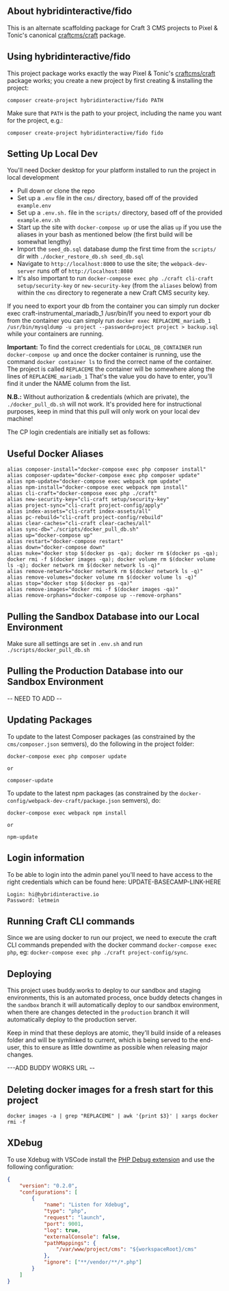 ## About hybridinteractive/fido

This is an alternate scaffolding package for Craft 3 CMS projects to Pixel & Tonic's canonical [craftcms/craft](https://github.com/craftcms/craft) package.

## Using hybridinteractive/fido

This project package works exactly the way Pixel & Tonic's [craftcms/craft](https://github.com/craftcms/craft) package works; you create a new project by first creating & installing the project:

    composer create-project hybridinteractive/fido PATH

Make sure that `PATH` is the path to your project, including the name you want for the project, e.g.:

    composer create-project hybridinteractive/fido fido

## Setting Up Local Dev

You'll need Docker desktop for your platform installed to run the project in local development

* Pull down or clone the repo
* Set up a `.env` file in the `cms/` directory, based off of the provided `example.env`
* Set up a `.env.sh.` file in the `scripts/` directory, based off of the provided `example.env.sh`
* Start up the site with `docker-compose up` or use the alias `up` if you use the aliases in your bash as mentioned below (the first build will be somewhat lengthy)
* Import the `seed_db.sql` database dump the first time from the `scripts/` dir with `./docker_restore_db.sh seed_db.sql`
* Navigate to `http://localhost:8000` to use the site; the `webpack-dev-server` runs off of `http://localhost:8080`
* It's also important to run `docker-compose exec php ./craft cli-craft setup/security-key` or `new-security-key` (from the `aliases` below) from within the `cms` directory to regenerate a new Craft CMS security key.

If you need to export your db from the container you can simply run docker exec craft-instrumental_mariadb_1 /usr/bin/If you need to export your db from the container you can simply run `docker exec REPLACEME_mariadb_1 /usr/bin/mysqldump -u project --password=project project > backup.sql` while your containers are running.

**Important:** To find the correct credentials for `LOCAL_DB_CONTAINER` run `docker-compose up` and once the docker container is running, use the command `docker container ls` to find the correct name of the container.
The project is called `REPLACEME` the container will be somewhere along the lines of `REPLACEME_mariadb_1` That's the value you do have to enter, you'll find it under the NAME column from the list.

**N.B.:** Without authorization & credentials (which are private), the `./docker_pull_db.sh` will not work. It's provided here for instructional purposes, keep in mind that this pull will only work on your local dev machine!

The CP login credentials are initially set as follows:

## Useful Docker Aliases

```
alias composer-install="docker-compose exec php composer install"
alias composer-update="docker-compose exec php composer update"
alias npm-update="docker-compose exec webpack npm update"
alias npm-install="docker-compose exec webpack npm install"
alias cli-craft="docker-compose exec php ./craft"
alias new-security-key="cli-craft setup/security-key"
alias project-sync="cli-craft project-config/apply"
alias index-assets="cli-craft index-assets/all"
alias pc-rebuild="cli-craft project-config/rebuild"
alias clear-caches="cli-craft clear-caches/all"
alias sync-db="./scripts/docker_pull_db.sh"
alias up="docker-compose up"
alias restart="docker-compose restart"
alias down="docker-compose down"
alias nuke="docker stop $(docker ps -qa); docker rm $(docker ps -qa); docker rmi -f $(docker images -qa); docker volume rm $(docker volume ls -q); docker network rm $(docker network ls -q)"
alias remove-network="docker network rm $(docker network ls -q)"
alias remove-volumes="docker volume rm $(docker volume ls -q)"
alias stop="docker stop $(docker ps -qa)"
alias remove-images="docker rmi -f $(docker images -qa)"
alias remove-orphans="docker-compose up --remove-orphans"
```

## Pulling the Sandbox Database into our Local Environment

Make sure all settings are set in `.env.sh` and run `./scripts/docker_pull_db.sh`

## Pulling the Production Database into our Sandbox Environment

-- NEED TO ADD --

## Updating Packages

To update to the latest Composer packages (as constrained by the `cms/composer.json` semvers), do the following in the project folder:

```
docker-compose exec php composer update

or 

composer-update
```

To update to the latest npm packages (as constrained by the `docker-config/webpack-dev-craft/package.json` semvers), do:
```
docker-compose exec webpack npm install

or 

npm-update
```

## Login information

To be able to login into the admin panel you'll need to have access to the right credentials which can be found here: UPDATE-BASECAMP-LINK-HERE

```
Login: hi@hybridinteractive.io
Password: letmein
```

## Running Craft CLI commands

Since we are using docker to run our project, we need to execute the craft CLI commands prepended with the docker command `docker-compose exec php`, eg: `docker-compose exec php ./craft project-config/sync`.

## Deploying

This project uses buddy.works to deploy to our sandbox and staging environments, this is an automated process, once buddy detects changes in the `sandbox` branch it will automatically deploy to our sandbox environment, when there are changes detected in the `production` branch it will automatically deploy to the production server.

Keep in mind that these deploys are atomic, they'll build inside of a releases folder and will be symlinked to current, which is being served to the end-user, this to ensure as little downtime as possible when releasing major changes.

---ADD BUDDY WORKS URL --

## Deleting docker images for a fresh start for this project

```
docker images -a | grep "REPLACEME" | awk '{print $3}' | xargs docker rmi -f
```

## XDebug

To use Xdebug with VSCode install the [PHP Debug extension](https://marketplace.visualstudio.com/items?itemName=felixfbecker.php-debug ) and use the following configuration:
```json
{
    "version": "0.2.0",
    "configurations": [
        {
            "name": "Listen for Xdebug",
            "type": "php",
            "request": "launch",
            "port": 9001,
            "log": true,
            "externalConsole": false,
            "pathMappings": {
                "/var/www/project/cms": "${workspaceRoot}/cms"
            },
            "ignore": ["**/vendor/**/*.php"]
        }
    ]
}
```
